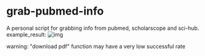 # grab-pubmed-info
A personal script for grabbing info from pubmed, scholarscope and sci-hub.
example_result:
![img](https://github.com/Knight-oOf-Night/grab-pubmed-info/blob/master/example_result.jpg)

warning: "download pdf" function may have a very low successful rate
